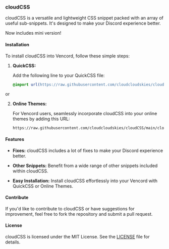 ### cloudCSS

cloudCSS is a versatile and lightweight CSS snippet packed with an array of useful sub-snippets. It's designed to make your Discord experience better.

Now includes mini version!

#### Installation

To install cloudCSS into Vencord, follow these simple steps:

1. **QuickCSS:**
   
   Add the following line to your QuickCSS file:
   ```css
   @import url(https://raw.githubusercontent.com/cloudcloudskies/cloudCSS/main/cloudCSS.css);
   ```

  or

2. **Online Themes:**
   
   For Vencord users, seamlessly incorporate cloudCSS into your online themes by adding this URL:
   ```
   https://raw.githubusercontent.com/cloudcloudskies/cloudCSS/main/cloudCSS.css
   ```

#### Features

- **Fixes:** cloudCSS includes a lot of fixes to make your Discord experience better.
  
- **Other Snippets:** Benefit from a wide range of other snippets included within cloudCSS.
  
- **Easy Installation:** Install cloudCSS effortlessly into your Vencord with QuickCSS or Online Themes.

#### Contribute

If you'd like to contribute to cloudCSS or have suggestions for improvement, feel free to fork the repository and submit a pull request.

#### License

cloudCSS is licensed under the MIT License. See the [LICENSE](https://github.com/cloudcloudskies/cloudCSS/blob/main/LICENSE) file for details.
